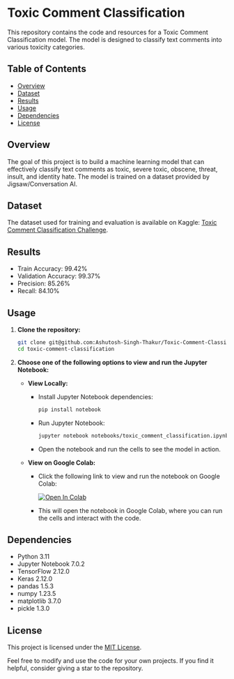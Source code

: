 # Toxic Comment Classification

This repository contains the code and resources for a Toxic Comment Classification model. The model is designed to classify text comments into various toxicity categories.

## Table of Contents

- [Overview](#overview)
- [Dataset](#dataset)
- [Results](#results)
- [Usage](#usage)
- [Dependencies](#dependencies)
- [License](#license)

## Overview

The goal of this project is to build a machine learning model that can effectively classify text comments as toxic, severe toxic, obscene, threat, insult, and identity hate. The model is trained on a dataset provided by Jigsaw/Conversation AI.

## Dataset

The dataset used for training and evaluation is available on Kaggle: [Toxic Comment Classification Challenge](https://www.kaggle.com/c/jigsaw-toxic-comment-classification-challenge).

## Results

- Train Accuracy: 99.42%
- Validation Accuracy: 99.37%
- Precision: 85.26%
- Recall: 84.10%

## Usage

1. **Clone the repository:**

   ```bash
   git clone git@github.com:Ashutosh-Singh-Thakur/Toxic-Comment-Classification.git
   cd toxic-comment-classification
   ```

2. **Choose one of the following options to view and run the Jupyter Notebook:**

   - **View Locally:**
     - Install Jupyter Notebook dependencies:
       ```bash
       pip install notebook
       ```
     - Run Jupyter Notebook:
       ```bash
       jupyter notebook notebooks/toxic_comment_classification.ipynb
       ```
     - Open the notebook and run the cells to see the model in action.

   - **View on Google Colab:**
     - Click the following link to view and run the notebook on Google Colab:
       
       <a href="https://colab.research.google.com/github/Ashutosh-Singh-Thakur/Toxic-Comment-Classification/blob/main/notebooks/toxic_comment_classification.ipynb" target="_parent"><img src="https://colab.research.google.com/assets/colab-badge.svg" alt="Open In Colab"/></a>
           
     - This will open the notebook in Google Colab, where you can run the cells and interact with the code.

## Dependencies

- Python 3.11
- Jupyter Notebook 7.0.2
- TensorFlow 2.12.0
- Keras 2.12.0
- pandas 1.5.3
- numpy 1.23.5
- matplotlib 3.7.0
- pickle 1.3.0

## License

This project is licensed under the [MIT License](LICENSE).

Feel free to modify and use the code for your own projects. If you find it helpful, consider giving a star to the repository.

